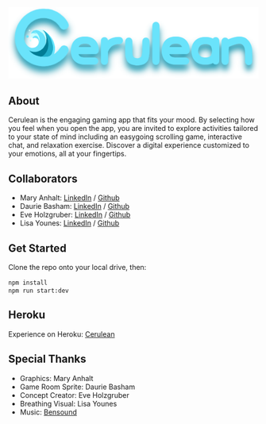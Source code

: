 <img src='https://github.com/Group-1-Capstone/cerulean/blob/main/public/assets/logotransparent.png' />

## About

Cerulean is the engaging gaming app that fits your mood. By selecting how you feel when you open the app, you are invited to explore activities tailored to your state of mind including an easygoing scrolling game, interactive chat, and relaxation exercise. Discover a digital experience customized to your emotions, all at your fingertips.

## Collaborators

* Mary Anhalt: [LinkedIn](https://www.linkedin.com/in/mary-anhalt/) / [Github](https://github.com/MayKay1)
* Daurie Basham: [LinkedIn](https://www.linkedin.com/in/daurieb/) / [Github](https://github.com/dcbasham)
* Eve Holzgruber: [LinkedIn](https://www.linkedin.com/in/eveholzgruber/) / [Github](https://github.com/eholz)
* Lisa Younes: [LinkedIn](https://www.linkedin.com/in/lisayounes/) / [Github](https://github.com/HelloLisaNYC)

## Get Started

Clone the repo onto your local drive, then:
```
npm install
npm run start:dev
```

## Heroku

Experience on Heroku: <a href='https://cerulean-main.herokuapp.com/'>Cerulean</a>

## Special Thanks

* Graphics: Mary Anhalt
* Game Room Sprite: Daurie Basham
* Concept Creator: Eve Holzgruber
* Breathing Visual: Lisa Younes
* Music: <a href='https://www.bensound.com'>Bensound</a>
